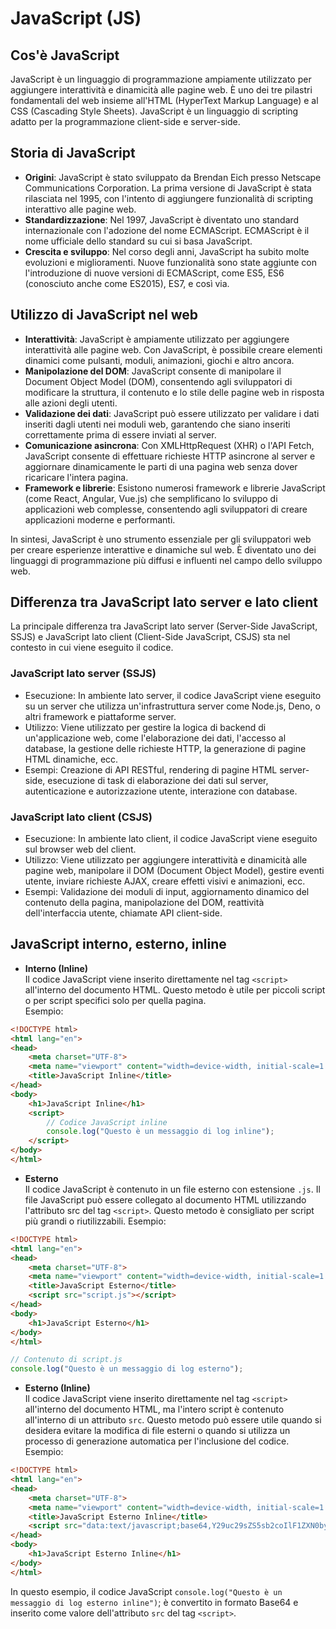 <!-- @format -->

# JavaScript (JS)

## Cos'è JavaScript

JavaScript è un linguaggio di programmazione ampiamente utilizzato per aggiungere interattività e dinamicità alle pagine web. È uno dei tre pilastri fondamentali del web insieme all'HTML (HyperText Markup Language) e al CSS (Cascading Style Sheets). JavaScript è un linguaggio di scripting adatto per la programmazione client-side e server-side.

## Storia di JavaScript

- **Origini**: JavaScript è stato sviluppato da Brendan Eich presso Netscape Communications Corporation. La prima versione di JavaScript è stata rilasciata nel 1995, con l'intento di aggiungere funzionalità di scripting interattivo alle pagine web.
- **Standardizzazione**: Nel 1997, JavaScript è diventato uno standard internazionale con l'adozione del nome ECMAScript. ECMAScript è il nome ufficiale dello standard su cui si basa JavaScript.
- **Crescita e sviluppo**: Nel corso degli anni, JavaScript ha subito molte evoluzioni e miglioramenti. Nuove funzionalità sono state aggiunte con l'introduzione di nuove versioni di ECMAScript, come ES5, ES6 (conosciuto anche come ES2015), ES7, e così via.

## Utilizzo di JavaScript nel web

- **Interattività**: JavaScript è ampiamente utilizzato per aggiungere interattività alle pagine web. Con JavaScript, è possibile creare elementi dinamici come pulsanti, moduli, animazioni, giochi e altro ancora.
- **Manipolazione del DOM**: JavaScript consente di manipolare il Document Object Model (DOM), consentendo agli sviluppatori di modificare la struttura, il contenuto e lo stile delle pagine web in risposta alle azioni degli utenti.
- **Validazione dei dati**: JavaScript può essere utilizzato per validare i dati inseriti dagli utenti nei moduli web, garantendo che siano inseriti correttamente prima di essere inviati al server.
- **Comunicazione asincrona**: Con XMLHttpRequest (XHR) o l'API Fetch, JavaScript consente di effettuare richieste HTTP asincrone al server e aggiornare dinamicamente le parti di una pagina web senza dover ricaricare l'intera pagina.
- **Framework e librerie**: Esistono numerosi framework e librerie JavaScript (come React, Angular, Vue.js) che semplificano lo sviluppo di applicazioni web complesse, consentendo agli sviluppatori di creare applicazioni moderne e performanti.

In sintesi, JavaScript è uno strumento essenziale per gli sviluppatori web per creare esperienze interattive e dinamiche sul web. È diventato uno dei linguaggi di programmazione più diffusi e influenti nel campo dello sviluppo web.

## Differenza tra JavaScript lato server e lato client

La principale differenza tra JavaScript lato server (Server-Side JavaScript, SSJS) e JavaScript lato client (Client-Side JavaScript, CSJS) sta nel contesto in cui viene eseguito il codice.

### JavaScript lato server (SSJS)

- Esecuzione: In ambiente lato server, il codice JavaScript viene eseguito su un server che utilizza un'infrastruttura server come Node.js, Deno, o altri framework e piattaforme server.
- Utilizzo: Viene utilizzato per gestire la logica di backend di un'applicazione web, come l'elaborazione dei dati, l'accesso al database, la gestione delle richieste HTTP, la generazione di pagine HTML dinamiche, ecc.
- Esempi: Creazione di API RESTful, rendering di pagine HTML server-side, esecuzione di task di elaborazione dei dati sul server, autenticazione e autorizzazione utente, interazione con database.

### JavaScript lato client (CSJS)

- Esecuzione: In ambiente lato client, il codice JavaScript viene eseguito sul browser web del client.
- Utilizzo: Viene utilizzato per aggiungere interattività e dinamicità alle pagine web, manipolare il DOM (Document Object Model), gestire eventi utente, inviare richieste AJAX, creare effetti visivi e animazioni, ecc.
- Esempi: Validazione dei moduli di input, aggiornamento dinamico del contenuto della pagina, manipolazione del DOM, reattività dell'interfaccia utente, chiamate API client-side.

## JavaScript interno, esterno, inline

- **Interno (Inline)** \
  Il codice JavaScript viene inserito direttamente nel tag `<script>` all'interno del documento HTML.
  Questo metodo è utile per piccoli script o per script specifici solo per quella pagina.\
  Esempio:

```HTML
<!DOCTYPE html>
<html lang="en">
<head>
    <meta charset="UTF-8">
    <meta name="viewport" content="width=device-width, initial-scale=1.0">
    <title>JavaScript Inline</title>
</head>
<body>
    <h1>JavaScript Inline</h1>
    <script>
        // Codice JavaScript inline
        console.log("Questo è un messaggio di log inline");
    </script>
</body>
</html>
```

- **Esterno** \
  Il codice JavaScript è contenuto in un file esterno con estensione `.js`.
  Il file JavaScript può essere collegato al documento HTML utilizzando l'attributo src del tag `<script>`. Questo metodo è consigliato per script più grandi o riutilizzabili.
  Esempio:

```HTML
<!DOCTYPE html>
<html lang="en">
<head>
    <meta charset="UTF-8">
    <meta name="viewport" content="width=device-width, initial-scale=1.0">
    <title>JavaScript Esterno</title>
    <script src="script.js"></script>
</head>
<body>
    <h1>JavaScript Esterno</h1>
</body>
</html>
```

```JavaScript
// Contenuto di script.js
console.log("Questo è un messaggio di log esterno");
```

- **Esterno (Inline)**\
  Il codice JavaScript viene inserito direttamente nel tag `<script>` all'interno del documento HTML, ma l'intero script è contenuto all'interno di un attributo `src`. Questo metodo può essere utile quando si desidera evitare la modifica di file esterni o quando si utilizza un processo di generazione automatica per l'inclusione del codice. Esempio:

```HTML
<!DOCTYPE html>
<html lang="en">
<head>
    <meta charset="UTF-8">
    <meta name="viewport" content="width=device-width, initial-scale=1.0">
    <title>JavaScript Esterno Inline</title>
    <script src="data:text/javascript;base64,Y29uc29sZS5sb2coIlF1ZXN0byBlc3Rlcm9zIik7"></script>
</head>
<body>
    <h1>JavaScript Esterno Inline</h1>
</body>
</html>
```

In questo esempio, il codice JavaScript `console.log("Questo è un messaggio di log esterno inline")`; è convertito in formato Base64 e inserito come valore dell'attributo `src` del tag `<script>`.
